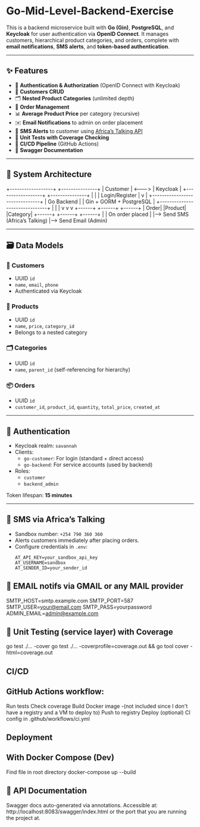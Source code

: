 # Go-Mid-Level-Backend-Exercise
This is a backend microservice built with **Go (Gin)**, **PostgreSQL**, and **Keycloak** for user authentication via **OpenID Connect**. It manages customers, hierarchical product categories, and orders, complete with **email notifications**, **SMS alerts**, and **token-based authentication**.

---

## ✨ Features

- 🔐 **Authentication & Authorization** (OpenID Connect with Keycloak)
- 🧍 **Customers CRUD**
- 🗂️ **Nested Product Categories** (unlimited depth)
- 🛒 **Order Management**
- 📊 **Average Product Price** per category (recursive)
- ✉️ **Email Notifications** to admin on order placement
- 📱 **SMS Alerts** to customer using [Africa’s Talking API](https://africastalking.com/)
- 🧪 **Unit Tests with Coverage Checking**
- 🤖 **CI/CD Pipeline** (GitHub Actions)
- 📄 **Swagger Documentation**

---

## 📐 System Architecture

+------------------+ +---------------+
| Customer | <---> | Keycloak |
+------------------+ +---------------+
| |
| Login/Register |
v |
+-------------------------------+
| Go Backend |
| Gin + GORM + PostgreSQL |
+-------------------------------+
| | |
v v v
+------+ +------+ +------+
| Order| |Product| |Category|
+------+ +------+ +------+
|
| On order placed
|
|--> Send SMS (Africa’s Talking)
|--> Send Email (Admin)


---

## 🗃️ Data Models

### 🧍 Customers
- UUID `id`
- `name`, `email`, `phone`
- Authenticated via Keycloak

### 🛒 Products
- UUID `id`
- `name`, `price`, `category_id`
- Belongs to a nested category

### 🗂️ Categories
- UUID `id`
- `name`, `parent_id` (self-referencing for hierarchy)

### 📦 Orders
- UUID `id`
- `customer_id`, `product_id`, `quantity`, `total_price`, `created_at`

---

## 🔐 Authentication

- Keycloak realm: `savannah`
- Clients:
    - `go-customer`: For login (standard + direct access)
    - `go-backend`: For service accounts (used by backend)
- Roles:
    - `customer`
    - `backend_admin`

Token lifespan: **15 minutes**

---

## 📲 SMS via Africa’s Talking

- Sandbox number: `+254 790 360 360`
- Alerts customers immediately after placing orders.
- Configure credentials in `.env`:
  ```env
  AT_API_KEY=your_sandbox_api_key
  AT_USERNAME=sandbox
  AT_SENDER_ID=your_sender_id

## 📲 EMAIL notifs via GMAIL or any MAIL provider
SMTP_HOST=smtp.example.com
SMTP_PORT=587
SMTP_USER=your@email.com
SMTP_PASS=yourpassword
ADMIN_EMAIL=admin@example.com

## 📲 Unit Testing (service layer) with Coverage
go test ./... -cover
go test ./... -coverprofile=coverage.out && go tool cover -html=coverage.out

## CI/CD
## GitHub Actions workflow:
Run tests
Check coverage
Build Docker image -(not included since I don't have a registry and a VM to deploy to)
Push to registry
Deploy (optional)
CI config in .github/workflows/ci.yml

## Deployment
## With Docker Compose (Dev)
Find file in root directory
docker-compose up --build

## 📄 API Documentation
Swagger docs auto-generated via annotations.
Accessible at: http://localhost:8083/swagger/index.html or the port that you are running the project at.





